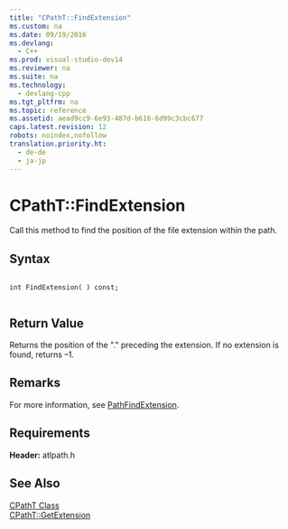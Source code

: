 ```yaml
---
title: "CPathT::FindExtension"
ms.custom: na
ms.date: 09/19/2016
ms.devlang: 
  - C++
ms.prod: visual-studio-dev14
ms.reviewer: na
ms.suite: na
ms.technology: 
  - devlang-cpp
ms.tgt_pltfrm: na
ms.topic: reference
ms.assetid: aead9cc9-6e93-487d-b616-6d99c3cbc677
caps.latest.revision: 12
robots: noindex,nofollow
translation.priority.ht: 
  - de-de
  - ja-jp
---
```

# CPathT::FindExtension
Call this method to find the position of the file extension within the path.  
  
## Syntax  
  
```  
  
int FindExtension( ) const;  
  
```  
  
## Return Value  
 Returns the position of the "." preceding the extension. If no extension is found, returns –1.  
  
## Remarks  
 For more information, see [PathFindExtension](http://msdn.microsoft.com/library/windows/desktop/bb773587).  
  
## Requirements  
 **Header:** atlpath.h  
  
## See Also  
 [CPathT Class](../vs140/CPathT-Class.md)   
 [CPathT::GetExtension](../vs140/CPathT--GetExtension.md)
